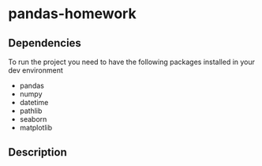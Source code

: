 # pandas-homework

## Dependencies
To run the project you need to have the following packages installed in your dev environment
* pandas
* numpy
* datetime
* pathlib
* seaborn
* matplotlib


## Description
